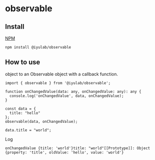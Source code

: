 # observable

## Install
[NPM](https://www.npmjs.com/package/@iyulab/observable)
```
npm install @iyulab/observable
```

## How to use
object to an Observable object with a callback function. 
```
import { observable } from '@iyulab/observable';

function onChangedValue(data: any, onChangedValue: any): any {
  console.log('onChangedValue', data, onChangedValue);
}

const data = {
  title: "hello"
};
observable(data, onChangedValue);

data.title = "world";
```
Log
```
onChangedValue {title: 'world'}title: "world"[[Prototype]]: Object {property: 'title', oldValue: 'hello', value: 'world'}
```
